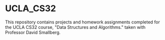 # UCLA_CS32
This repository contains projects and homework assignments completed for the UCLA CS32 course, "Data Structures and Algorithms." taken with Professor David Smallberg.
